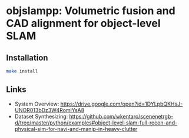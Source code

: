 # objslampp: Volumetric fusion and CAD alignment for object-level SLAM


## Installation

```bash
make install
```


## Links

- System Overview: https://drive.google.com/open?id=1DYLpbQKHsJ-UNOR013bDz3W4RomlYsA8
- Dataset Synthesizing: https://github.com/wkentaro/scenenetrgb-d/tree/master/python/examples#object-level-slam-full-recon-and-physical-sim-for-navi-and-manip-in-heavy-clutter
